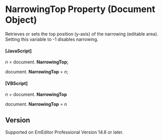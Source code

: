 # NarrowingTop Property (Document Object)

Retrieves or sets the top position (y-axis) of the narrowing (editable area). Setting this variable to -1 disables narrowing.

#### \[JavaScript\]

_n_ = document. **NarrowingTop;**

document. **NarrowingTop** = _n_;

#### \[VBScript\]

_n_ = document. **NarrowingTop**

document. **NarrowingTop** = _n_

## Version

Supported on EmEditor Professional Version 14.6 or later.
